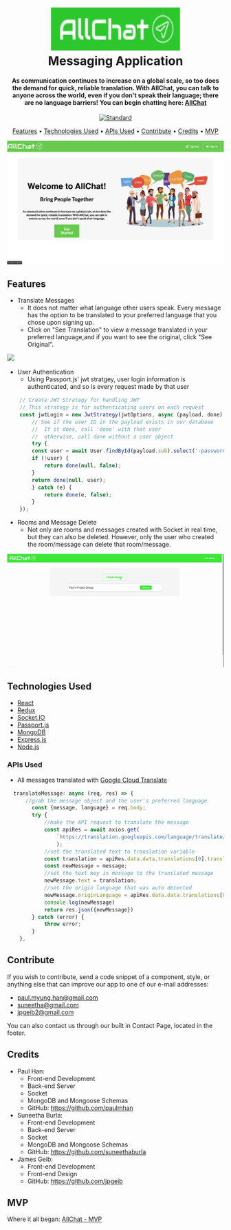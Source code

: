 
<h1 align="center">
  <br>
  <a href="https://all-chat-v2.herokuapp.com/"><img src="client/src/assets/images/logo.png" alt="AllChat Logo" width="300" height="100"></a>
  <br>
  Messaging Application
  <br>
</h1>



<div align="center">
<h4>As communication continues to increase on a global scale, so too does the demand for quick, reliable translation. With AllChat, you can talk to anyone across the world, even if you don't speak their language; there are no language barriers! You can begin chatting here: <a href="https://all-chat-v2.herokuapp.com/" target="_blank">AllChat</a></h4>
</div>

<p align="center">
  <a href="https://github.com/feross/standard">
    <img src="https://img.shields.io/badge/code%20style-standard-brightgreen.svg?style=flat"
         alt="Standard">
  </a>
</p>

<p align="center">
  <a href="#features">Features</a> •
  <a href="#technologies-used">Technologies Used</a> •
  <a href="#apis-used">APIs Used</a> •
  <a href="#contribute">Contribute</a> •
  <a href="#credits">Credits</a> •
  <a href="#mvp">MVP</a> 
</p>

![](client/src/assets/images/LandingPage.png)



## Features
* Translate Messages
    - It does not matter what language other users speak. Every message has the option to be translated to your preferred language that you chose upon signing up. 
    - Click on "See Translation" to view a message translated in your preferred language,and if you want to see the original, click "See Original".

![](/client/src/assets/gifs/AllChat-demo5.gif)


*  User Authentication
    - Using Passport.js' jwt stratgey, user login information is authenticated, and so is every request made by that user
```javascript
    // Create JWT Strategy for handling JWT
    // This strategy is for authenticating users on each request
    const jwtLogin = new JwtStrategy(jwtOptions, async (payload, done) => {
        // See if the user ID in the payload exists in our database
        //  If it does, call 'done' with that user
        //  otherwise, call done without a user object
        try {
        const user = await User.findById(payload.sub).select('-password');
        if (!user) {
            return done(null, false);
        }
        return done(null, user);
        } catch (e) {
            return done(e, false);
        }
    });
```

* Rooms and Message Delete
    - Not only are rooms and messages created with Socket in real time, but they can also be deleted. However, only the user who created the room/message can delete that room/message.

![](/client/src/assets/gifs/delete.gif)






## Technologies Used
- [React](https://reactjs.org/)
- [Redux](https://redux.js.org/)
- [Socket.IO](https://socket.io/)
- [Passport.js](http://www.passportjs.org/)
- [MongoDB](https://www.mongodb.com/)
- [Express.js](https://expressjs.com)
- [Node.js](https://nodejs.org/en/)

### APIs Used

- All messages translated with [Google Cloud Translate](https://cloud.google.com/translate/docs/quickstarts)

```javascript
  translateMessage: async (req, res) => {
      //grab the message object and the user's preferred language
        const {message, language} = req.body;
        try {
            //make the API request to translate the message
            const apiRes = await axios.get(
                `https://translation.googleapis.com/language/translate/v2?target=${language}&q=${encodeURIComponent(message.text)}&key=${process.env.REACT_APP_API_KEY}`
                );
            //set the translated text to translation variable
            const translation = apiRes.data.data.translations[0].translatedText;
            const newMessage = message;
            //set the text key in message to the translated message
            newMessage.text = translation;
            //set the origin language that was auto detected 
            newMessage.originLanguage = apiRes.data.data.translations[0].detectedSourceLanguage;
            console.log(newMessage)  
            return res.json({newMessage})
        } catch (error) {
            throw error;
        }
    },
```

## Contribute

If you wish to contribute, send a code snippet of a component, style, or anything else that can improve our app to one of our e-mail addresses:

- paul.myung.han@gmail.com
- suneetha@gmail.com
- jpgeib2@gmail.com

You can also contact us through our built in Contact Page, located in the footer.

## Credits

- Paul Han: 
    - Front-end Development
    - Back-end Server 
    - Socket
    - MongoDB and Mongoose Schemas
    - GitHub: https://github.com/paulmhan
- Suneetha Burla: 
    - Front-end Development
    - Back-end Server
    - Socket
    - MongoDB and Mongoose Schemas
    - GitHub: https://github.com/suneethaburla
- James Geib: 
    - Front-end Development
    - Front-end Design
    - GitHub: https://github.com/jpgeib

## MVP 

Where it all began: [AllChat - MVP](https://github.com/paulmhan/AllChat)

